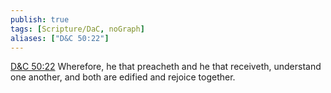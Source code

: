 ```yaml
---
publish: true
tags: [Scripture/DaC, noGraph]
aliases: ["D&C 50:22"]
---
```

[D&C 50:22](https://churchofjesuschrist.org/study/scriptures/dc-testament/dc/50?lang=eng&id=p22#p22) Wherefore, he that preacheth and he that receiveth, understand one another, and both are edified and rejoice together.
